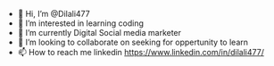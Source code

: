 - 👋 Hi, I’m @Dilali477
- 👀 I’m interested in learning coding
- 🌱 I’m currently Digital Social media marketer
- 💞️ I’m looking to collaborate on seeking for oppertunity to learn
- 📫 How to reach me linkedin
https://www.linkedin.com/in/dilali477/
<!---
Dilali477/Dilali477 is a ✨ special ✨ repository because its `README.md` (this file) appears on your GitHub profile.
You can click the Preview link to take a look at your changes.
--->

